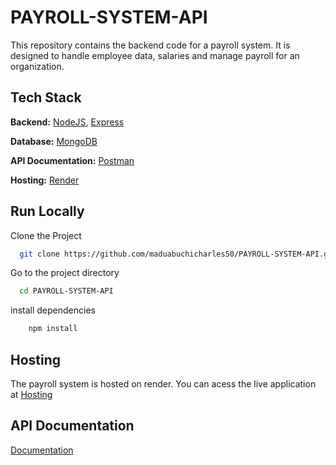 # PAYROLL-SYSTEM-API
This repository contains the backend code for a payroll system. It is designed to handle employee data, salaries and manage payroll for an organization.

## Tech Stack
**Backend:** [NodeJS](https://nodejs.org), [Express](https://expressjs.com)

**Database:** [MongoDB](https://mongodb.com)

**API Documentation:** [Postman](https://postman.com)

**Hosting:** [Render](https://render.com)


## Run Locally

Clone the Project

```bash
  git clone https://github.com/maduabuchicharles50/PAYROLL-SYSTEM-API.git
```  

Go to the project directory

```bash
  cd PAYROLL-SYSTEM-API
```

install dependencies

```bash
    npm install
```

## Hosting
The payroll system is hosted on render. 
You can acess the live application at [Hosting](https://payroll-team9.onrender.com)

## API Documentation
[Documentation](https://documenter.getpostman.com/view/25059754/2s93m7Wgye)
